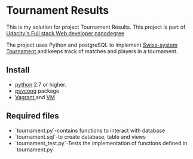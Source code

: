 # Tournament Results
This is my solution for project Tournament Results. This project is part of <a href="https://www.udacity.com/nanodegree"> 
Udacity's Full stack Web developer nanodegree </a> 

The project uses Python and postgreSQL to implement <a href="https://en.wikipedia.org/wiki/Swiss-system_tournament">Swiss-system Tournament </a> and keeps track of matches and players in a tournament.

## Install
<ul>
<li> <a href="https://www.python.org/downloads/"> python</a> 2.7 or higher.</li>
<li> <a href="http://initd.org/psycopg/"> psycopg</a> package</li>
<li> <a href="https://www.vagrantup.com/"> Vagrant </a> and <a href="https://www.virtualbox.org/wiki/Downloads"> VM</a></li>
</ul>

## Required files
<ul>
   <li> `tournament.py`-contains functions to interact with database</li>
   <li> `tournament.sql`-to create database, table and views </li>
   <li> `tournament_test.py`-Tests the implementation of functions defined in `tournament.py` </li>
</ul>
